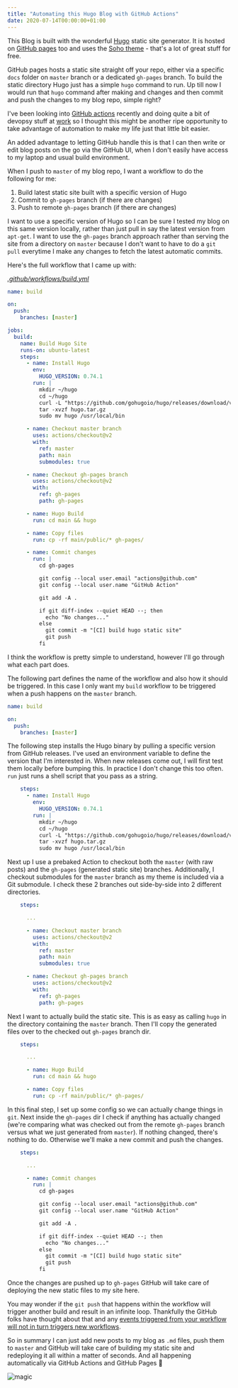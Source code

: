 ```yaml
---
title: "Automating this Hugo Blog with GitHub Actions"
date: 2020-07-14T00:00:00+01:00
---
```


This Blog is built with the wonderful [Hugo](https://gohugo.io/) static site generator. It is hosted on [GitHub pages](https://pages.github.com/) too and uses the [Soho theme](https://themes.gohugo.io//theme/soho/about/) - that's a lot of great stuff for free.

GitHub pages hosts a static site straight off your repo, either via a specific `docs` folder on `master` branch or a dedicated `gh-pages` branch. To build the static directory Hugo just has a simple `hugo` command to run. Up till now I would run that `hugo` command after making and changes and then commit and push the changes to my blog repo, simple right?

I've been looking into [GitHub actions](https://github.com/features/actions) recently and doing quite a bit of devopsy stuff at [work](https://github.com/features/actions) so I thought this might be another ripe opportunity to take advantage of automation to make my life just that little bit easier.

An added advantage to letting GitHub handle this is that I can then write or edit blog posts on the go via the GitHub UI, when I don't easily have access to my laptop and usual build environment.

When I push to `master` of my blog repo, I want a workflow to do the following for me:

1. Build latest static site built with a specific version of Hugo
2. Commit to `gh-pages` branch (if there are changes)
3. Push to remote `gh-pages` branch (if there are changes)

I want to use a specific version of Hugo so I can be sure I tested my blog on this same version locally, rather than just pull in say the latest version from `apt-get`. I want to use the `gh-pages` branch approach rather than serving the site from a directory on `master` because I don't want to have to do a `git pull` everytime I make any changes to fetch the latest automatic commits.

Here's the full workflow that I came up with:

_[.github/workflows/build.yml](https://github.com/mtharrison/matt-harrison.com2/blob/master/.github/workflows/build.yml)_

```yml
name: build

on:
  push:
    branches: [master]

jobs:
  build:
    name: Build Hugo Site
    runs-on: ubuntu-latest
    steps:
      - name: Install Hugo
        env:
          HUGO_VERSION: 0.74.1
        run: |
          mkdir ~/hugo
          cd ~/hugo
          curl -L "https://github.com/gohugoio/hugo/releases/download/v${HUGO_VERSION}/hugo_${HUGO_VERSION}_Linux-64bit.tar.gz" --output hugo.tar.gz
          tar -xvzf hugo.tar.gz
          sudo mv hugo /usr/local/bin

      - name: Checkout master branch
        uses: actions/checkout@v2
        with:
          ref: master
          path: main
          submodules: true

      - name: Checkout gh-pages branch
        uses: actions/checkout@v2
        with:
          ref: gh-pages
          path: gh-pages

      - name: Hugo Build
        run: cd main && hugo

      - name: Copy files
        run: cp -rf main/public/* gh-pages/

      - name: Commit changes
        run: |
          cd gh-pages

          git config --local user.email "actions@github.com"
          git config --local user.name "GitHub Action"

          git add -A .

          if git diff-index --quiet HEAD --; then
            echo "No changes..."
          else
            git commit -m "[CI] build hugo static site"
            git push
          fi
```
I think the workflow is pretty simple to understand, however I'll go through what each part does.

The following part defines the name of the workflow and also how it should be triggered. In this case I only want my `build` workflow to be triggered when a push happens on the `master` branch.

```yml
name: build

on:
  push:
    branches: [master]
```
The following step installs the Hugo binary by pulling a specific version from GitHub releases. I've used an environment variable to define the version that I'm interested in. When new releases come out, I will first test them locally before bumping this. In practice I don't change this too often. `run` just runs a shell script that you pass as a string.
```yml
    steps:
      - name: Install Hugo
        env:
          HUGO_VERSION: 0.74.1
        run: |
          mkdir ~/hugo
          cd ~/hugo
          curl -L "https://github.com/gohugoio/hugo/releases/download/v${HUGO_VERSION}/hugo_${HUGO_VERSION}_Linux-64bit.tar.gz" --output hugo.tar.gz
          tar -xvzf hugo.tar.gz
          sudo mv hugo /usr/local/bin
```
Next up I use a prebaked Action to checkout both the `master` (with raw posts) and the `gh-pages` (generated static site) branches. Additionally, I checkout submodules for the `master` branch as my theme is included via a Git submodule. I check these 2 branches out side-by-side into 2 different directories.
```yml
    steps:

      ...

      - name: Checkout master branch
        uses: actions/checkout@v2
        with:
          ref: master
          path: main
          submodules: true

      - name: Checkout gh-pages branch
        uses: actions/checkout@v2
        with:
          ref: gh-pages
          path: gh-pages
```
Next I want to actually build the static site. This is as easy as calling `hugo` in the directory containing the `master` branch. Then I'll copy the generated files over to the checked out `gh-pages` branch dir.
```yml
    steps:

      ...

      - name: Hugo Build
        run: cd main && hugo

      - name: Copy files
        run: cp -rf main/public/* gh-pages/
```
In this final step, I set up some config so we can actually change things in `git`. Next inside the `gh-pages` dir I check if anything has actually changed (we're comparing what was checked out from the remote `gh-pages` branch versus what we just generated from `master`). If nothing changed, there's nothing to do. Otherwise we'll make a new commit and push the changes.
```yml
    steps:

      ...

      - name: Commit changes
        run: |
          cd gh-pages

          git config --local user.email "actions@github.com"
          git config --local user.name "GitHub Action"

          git add -A .

          if git diff-index --quiet HEAD --; then
            echo "No changes..."
          else
            git commit -m "[CI] build hugo static site"
            git push
          fi
```
Once the changes are pushed up to `gh-pages` GitHub will take care of deploying the new static files to my site here.

You may wonder if the `git push` that happens within the workflow will trigger another build and result in an infinite loop. Thankfully the GitHub folks have thought about that and any [events triggered from your workflow will not in turn triggers new workflows](https://docs.github.com/en/actions/configuring-and-managing-workflows/authenticating-with-the-github_token#using-the-github_token-in-a-workflow).

So in summary I can just add new posts to my blog as `.md` files, push them to `master` and GitHub will take care of building my static site and redeploying it all within a matter of seconds. And all happening automatically via GitHub Actions and GitHub Pages 🚀

![magic](https://cldup.com/xKUxlqHIQc.png)
